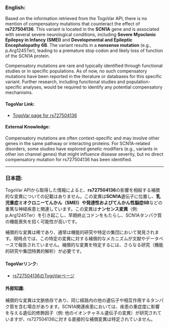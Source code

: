 ### English:
Based on the information retrieved from the TogoVar API, there is no mention of compensatory mutations that counteract the effect of **rs727504136**. This variant is located in the **SCN1A** gene and is associated with several severe neurological conditions, including **Severe Myoclonic Epilepsy in Infancy (SMEI)** and **Developmental and Epileptic Encephalopathy 6B**. The variant results in a **nonsense mutation** (e.g., p.Arg1245Ter), leading to a premature stop codon and likely loss of function of the SCN1A protein.

Compensatory mutations are rare and typically identified through functional studies or in specific populations. As of now, no such compensatory mutations have been reported in the literature or databases for this specific variant. Further research, including functional studies and population-specific analyses, would be required to identify any potential compensatory mechanisms.

#### TogoVar Link:
- [TogoVar page for rs727504136](https://togovar.org/variant/2-166012255-G-A)

#### External Knowledge:
Compensatory mutations are often context-specific and may involve other genes in the same pathway or interacting proteins. For SCN1A-related disorders, some studies have explored genetic modifiers (e.g., variants in other ion channel genes) that might influence disease severity, but no direct compensatory mutation for rs727504136 has been identified.

---

### 日本語:
TogoVar APIから取得した情報によると、**rs727504136**の影響を相殺する補償的な変異についての記載はありません。この変異は**SCN1A**遺伝子に位置し、**乳児重症ミオクロニーてんかん（SMEI）**や**発達性およびてんかん性脳症6B**などの重篤な神経疾患と関連しています。この変異は**ナンセンス変異**（例: p.Arg1245Ter）を引き起こし、早期終止コドンをもたらし、SCN1Aタンパク質の機能喪失を招く可能性が高いです。

補償的な変異は稀であり、通常は機能的研究や特定の集団において発見されます。現時点では、この特定の変異に対する補償的なメカニズムが文献やデータベースで報告されていません。補償的な変異を特定するには、さらなる研究（機能的研究や集団特異的解析）が必要です。

#### TogoVarリンク:
- [rs727504136のTogoVarページ](https://togovar.org/variant/2-166012255-G-A)

#### 外部知識:
補償的な変異は文脈依存であり、同じ経路内の他の遺伝子や相互作用するタンパク質を含む場合があります。SCN1A関連疾患においては、疾患の重症度に影響を与える遺伝的修飾因子（例: 他のイオンチャネル遺伝子の変異）が研究されていますが、rs727504136に対する直接的な補償変異は特定されていません。
